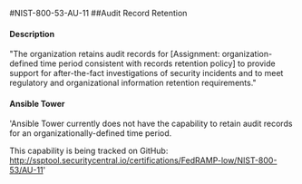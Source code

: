 #NIST-800-53-AU-11
##Audit Record Retention
#### Description
"The organization retains audit records for [Assignment: organization-defined time period consistent with records retention policy] to provide support for after-the-fact investigations of security incidents and to meet regulatory and organizational information retention requirements."
#### Ansible Tower
'Ansible Tower currently does not have the capability to
retain audit records for an organizationally-defined time period.

This capability is being tracked on GitHub:
http://ssptool.securitycentral.io/certifications/FedRAMP-low/NIST-800-53/AU-11'

